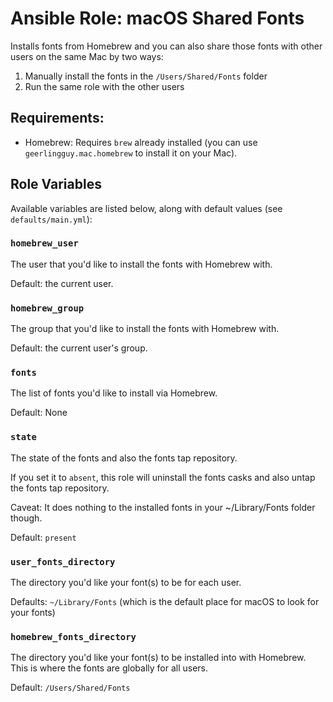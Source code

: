 # Ansible Role: macOS Shared Fonts

Installs fonts from Homebrew and you can also share those fonts with other users on the same Mac by two ways:

1. Manually install the fonts in the `/Users/Shared/Fonts` folder
2. Run the same role with the other users

## Requirements:

* Homebrew: Requires `brew` already installed (you can use `geerlingguy.mac.homebrew` to install it on your Mac).

## Role Variables

Available variables are listed below, along with default values (see `defaults/main.yml`):

### `homebrew_user`

The user that you'd like to install the fonts with Homebrew with.

Default: the current user.

### `homebrew_group`

The group that you'd like to install the fonts with Homebrew with.

Default: the current user's group.

### `fonts`

The list of fonts you'd like to install via Homebrew.

Default: None

### `state`

The state of the fonts and also the fonts tap repository.

If you set it to `absent`, this role will uninstall the fonts casks and also untap the fonts tap repository.

Caveat: It does nothing to the installed fonts in your ~/Library/Fonts folder though.

Default: `present`

### `user_fonts_directory`

The directory you'd like your font(s) to be for each user.

Defaults: `~/Library/Fonts` (which is the default place for macOS to look for your fonts)

### `homebrew_fonts_directory`

The directory you'd like your font(s) to be installed into with Homebrew.
This is where the fonts are globally for all users.

Default: `/Users/Shared/Fonts`

